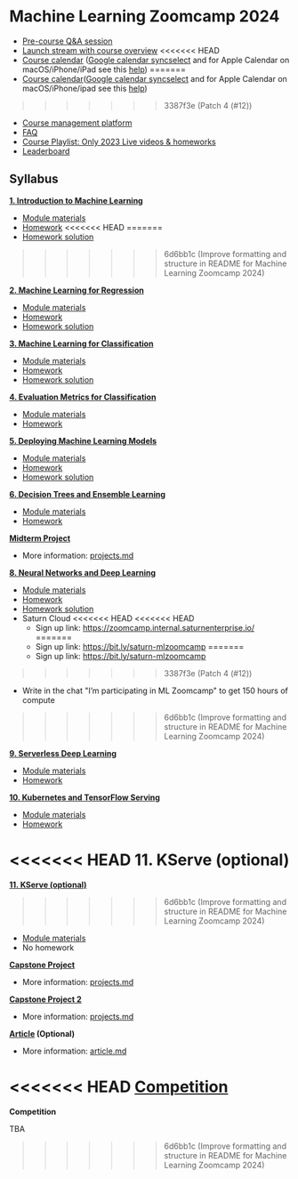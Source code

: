 # Machine Learning Zoomcamp 2024

* [Pre-course Q&A session](https://www.youtube.com/watch?v=a7phcSmuNY0)
* [Launch stream with course overview](https://www.youtube.com/watch?v=8wuR_Oz-to0)
<<<<<<< HEAD
* [Course calendar](https://calendar.google.com/calendar/u/0/r?cid=cGtjZ2tkbGc1OG9yb2lxa2Vwc2g4YXMzMmNAZ3JvdXAuY2FsZW5kYXIuZ29vZ2xlLmNvbQ&pli=1) ([Google calendar syncselect](https://www.google.com/calendar/syncselect) and for Apple Calendar on macOS/iPhone/iPad see this [help](https://support.google.com/calendar/answer/99358?hl=en&co=GENIE.Platform=Desktop))
=======
* [Course calendar](https://calendar.google.com/calendar/u/0/r?cid=cGtjZ2tkbGc1OG9yb2lxa2Vwc2g4YXMzMmNAZ3JvdXAuY2FsZW5kYXIuZ29vZ2xlLmNvbQ&pli=1)([Google calendar syncselect](https://www.google.com/calendar/syncselect) and for Apple Calendar on macOS/iPhone/ipad see this [help](https://support.google.com/calendar/answer/99358?hl=en&co=GENIE.Platform=Desktop))
>>>>>>> 3387f3e (Patch 4 (#12))
* [Course management platform](https://courses.datatalks.club/ml-zoomcamp-2024/)
* [FAQ](https://docs.google.com/document/d/1LpPanc33QJJ6BSsyxVg-pWNMplal84TdZtq10naIhD8/edit#)
* [Course Playlist: Only 2023 Live videos & homeworks](https://www.youtube.com/playlist?list=PL3MmuxUbc_hJoui-E7wf2r5wWgET3MMZt)
* [Leaderboard](https://courses.datatalks.club/ml-zoomcamp-2024/leaderboard)

## Syllabus

[**1. Introduction to Machine Learning**](01-intro/)

* [Module materials](../../01-intro)
* [Homework](01-intro/homework.md)
<<<<<<< HEAD
=======
* [Homework solution](01-intro/homework_1.ipynb)
>>>>>>> 6d6bb1c (Improve formatting and structure in README for Machine Learning Zoomcamp 2024)

[**2. Machine Learning for Regression**](02-regression/)

* [Module materials](../../02-regression)
* [Homework](02-regression/homework.md)
* [Homework solution](02-regression/homework.ipynb)

[**3. Machine Learning for Classification**](03-classification/)

* [Module materials](../../03-classification)
* [Homework](03-classification/homework.md)
* [Homework solution](03-classification/homework_3.ipynb)

[**4. Evaluation Metrics for Classification**](04-evaluation/)

* [Module materials](../../04-evaluation)
* [Homework](04-evaluation/homework.md)

[**5. Deploying Machine Learning Models**](05-deployment/)

* [Module materials](../../05-deployment)
* [Homework](05-deployment/homework.md)
* [Homework solution](05-deployment/homework/)

[**6. Decision Trees and Ensemble Learning**](06-trees/)

* [Module materials](../../06-trees)
* [Homework](06-trees/homework.md)

[**Midterm Project**](projects.md#midterm-project)

* More information: [projects.md](projects.md#midterm-project)

[**8. Neural Networks and Deep Learning**](08-deep-learning/)

* [Module materials](../../08-deep-learning)
* [Homework](08-deep-learning/homework.md)
* [Homework solution](08-deep-learning/homework_8.ipynb)
* Saturn Cloud
<<<<<<< HEAD
<<<<<<< HEAD
  * Sign up link: <https://zoomcamp.internal.saturnenterprise.io/>
=======
  * Sign up link: https://bit.ly/saturn-mlzoomcamp
=======
  * Sign up link: <https://bit.ly/saturn-mlzoomcamp>
>>>>>>> 3387f3e (Patch 4 (#12))
  * Write in the chat "I’m participating in ML Zoomcamp" to get 150 hours of compute
>>>>>>> 6d6bb1c (Improve formatting and structure in README for Machine Learning Zoomcamp 2024)

[**9. Serverless Deep Learning**](09-serverless/)

* [Module materials](../../09-serverless)
* [Homework](09-serverless/homework.md)

[**10. Kubernetes and TensorFlow Serving**](10-kubernetes/)

* [Module materials](../../10-kubernetes)
* [Homework](10-kubernetes/homework.md)

<<<<<<< HEAD
**11. KServe (optional)**
=======
[**11. KServe (optional)**](11-kserve/)
>>>>>>> 6d6bb1c (Improve formatting and structure in README for Machine Learning Zoomcamp 2024)

* [Module materials](../../11-kserve)
* No homework

[**Capstone Project**](projects.md#capstone-1)

* More information: [projects.md](projects.md#capstone-1)

[**Capstone Project 2**](projects.md#capstone-2)

* More information: [projects.md](projects.md#capstone-2)

**[Article](article.md) (Optional)**

* More information: [article.md](article.md)

<<<<<<< HEAD
[**Competition**](https://www.kaggle.com/competitions/ml-zoomcamp-2024-competition/)
=======
**Competition**

TBA
>>>>>>> 6d6bb1c (Improve formatting and structure in README for Machine Learning Zoomcamp 2024)
